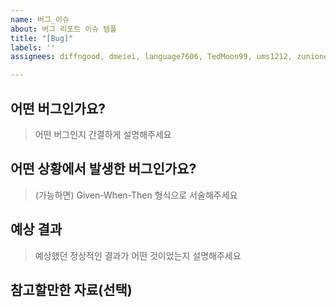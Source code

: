 ```yaml
---
name: 버그_이슈
about: 버그 리포트 이슈 템플
title: "[Bug]"
labels: ''
assignees: diffngood, dmeiei, language7606, TedMoon99, ums1212, zunione

---
```


## 어떤 버그인가요?

> 어떤 버그인지 간결하게 설명해주세요

## 어떤 상황에서 발생한 버그인가요?

> (가능하면) Given-When-Then 형식으로 서술해주세요

## 예상 결과

> 예상했던 정상적인 결과가 어떤 것이었는지 설명해주세요

## 참고할만한 자료(선택)
